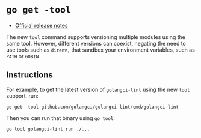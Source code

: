 # `go get -tool`

* [Official release notes](https://go.dev/doc/go1.24#go-command)

The new `tool` command supports versioning multiple modules using the same tool. However, different versions can coexist, negating the need to use tools such as `direnv,` that sandbox your environment variables, such as `PATH` or `GOBIN.`

## Instructions

For example, to get the latest version of `golangci-lint` using the new `tool` support, run:

```
go get -tool github.com/golangci/golangci-lint/cmd/golangci-lint
```

Then you can run that binary using `go tool`:

```
go tool golangci-lint run ./...
```
